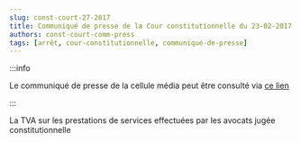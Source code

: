```yaml
---   
slug: const-court-27-2017
title: Communiqué de presse de la Cour constitutionnelle du 23-02-2017
authors: const-court-comm-press
tags: [arrêt, cour-constitutionnelle, communiqué-de-presse]
---
```


:::info

Le communiqué de presse de la cellule média peut être consulté via [ce lien](https://www.const-court.be/public/f/2017/2017-027f-info.pdf) 

:::

La TVA sur les prestations de services effectuées par les avocats jugée constitutionnelle
